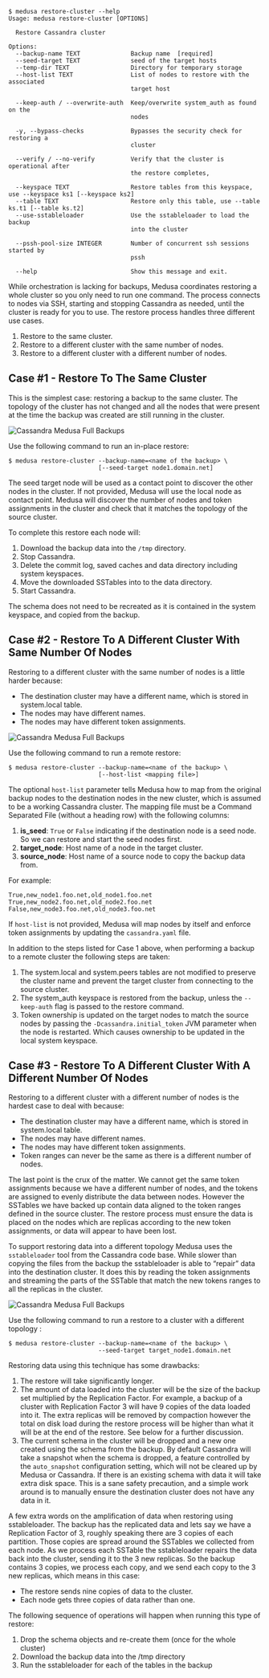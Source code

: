 
```
$ medusa restore-cluster --help
Usage: medusa restore-cluster [OPTIONS]

  Restore Cassandra cluster

Options:
  --backup-name TEXT              Backup name  [required]
  --seed-target TEXT              seed of the target hosts
  --temp-dir TEXT                 Directory for temporary storage
  --host-list TEXT                List of nodes to restore with the associated
                                  target host

  --keep-auth / --overwrite-auth  Keep/overwrite system_auth as found on the
                                  nodes

  -y, --bypass-checks             Bypasses the security check for restoring a
                                  cluster

  --verify / --no-verify          Verify that the cluster is operational after
                                  the restore completes,

  --keyspace TEXT                 Restore tables from this keyspace, use --keyspace ks1 [--keyspace ks2]
  --table TEXT                    Restore only this table, use --table ks.t1 [--table ks.t2]
  --use-sstableloader             Use the sstableloader to load the backup
                                  into the cluster

  --pssh-pool-size INTEGER        Number of concurrent ssh sessions started by
                                  pssh

  --help                          Show this message and exit.
```

While orchestration is lacking for backups, Medusa coordinates restoring a whole cluster so you only need to run one command. The process connects to nodes via SSH, starting and stopping Cassandra as needed, until the cluster is ready for you to use. The restore process handles three different use cases.

1. Restore to the same cluster. 
1. Restore to a different cluster with the same number of nodes. 
1. Restore to a different cluster with a different number of nodes.

## Case #1 - Restore To The Same Cluster

This is the simplest case: restoring a backup to the same cluster. The topology of the cluster has not changed and all the nodes that were present at the time the backup was created are still running in the cluster.

![Cassandra Medusa Full Backups](https://raw.githubusercontent.com/wiki/thelastpickle/cassandra-medusa/images/cassandra_medusa_restore_case_1.png)


Use the following command to run an in-place restore:  

```
$ medusa restore-cluster --backup-name=<name of the backup> \
                         [--seed-target node1.domain.net]
```

The seed target node will be used as a contact point to discover the other nodes in the cluster. If not provided, Medusa will use the local node as contact point. Medusa will discover the number of nodes and token assignments in the cluster and check that it matches the topology of the source cluster.

To complete this restore each node will:
 
1. Download the backup data into the `/tmp` directory.
1. Stop Cassandra.
1. Delete the commit log, saved caches and data directory including system keyspaces.
1. Move the downloaded SSTables into to the data directory.
1. Start Cassandra.

The schema does not need to be recreated as it is contained in the system keyspace, and copied from the backup.


## Case #2 - Restore To A Different Cluster With Same Number Of Nodes

Restoring to a different cluster with the same number of nodes is a little harder because:

- The destination cluster may have a different name, which is stored in system.local table.
- The nodes may have different names.
- The nodes may have different token assignments.

![Cassandra Medusa Full Backups](https://raw.githubusercontent.com/wiki/thelastpickle/cassandra-medusa/images/cassandra_medusa_restore_case_2.png)

Use the following command to run a remote restore:

```
$ medusa restore-cluster --backup-name=<name of the backup> \
                         [--host-list <mapping file>]
```

The optional `host-list` parameter tells Medusa how to map from the original backup nodes to the destination nodes in the new cluster, which is assumed to be a working Cassandra cluster. The mapping file must be a Command Separated File (without a heading row) with the following columns: 

1. **is_seed**: `True` or `False` indicating if the destination node is a seed node. So we can restore and start the seed nodes first. 
1. **target_node**: Host name of a node in the target cluster. 
1. **source_node**: Host name of a source node to copy the backup data from. 

For example:  

```
True,new_node1.foo.net,old_node1.foo.net
True,new_node2.foo.net,old_node2.foo.net
False,new_node3.foo.net,old_node3.foo.net
```

If `host-list` is not provided, Medusa will map nodes by itself and enforce token assignments by updating the `cassandra.yaml` file.

In addition to the steps listed for Case 1 above, when performing a backup to a remote cluster the following steps are taken:  

1. The system.local and system.peers tables are not modified to preserve the cluster name and prevent the target cluster from connecting to the source cluster.
1. The system_auth keyspace is restored from the backup, unless the `--keep-auth` flag is passed to the restore command.
1. Token ownership is updated on the target nodes to match the source nodes by passing the `-Dcassandra.initial_token` JVM parameter when the node is restarted. Which causes ownership to be updated in the local system keyspace.

## Case #3 - Restore To A Different Cluster With A Different Number Of Nodes

Restoring to a different cluster with a different number of nodes is the hardest case to deal with because:

- The destination cluster may have a different name, which is stored in system.local table.
- The nodes may have different names.
- The nodes may have different token assignments.
- Token ranges can never be the same as there is a different number of nodes. 

The last point is the crux of the matter. We cannot get the same token assignments because we have a different number of nodes, and the tokens are assigned to evenly distribute the data between nodes. However the SSTables we have backed up contain data aligned to the token ranges defined in the source cluster. The restore process must ensure the data is placed on the nodes which are replicas according to the new token assignments, or data will appear to have been lost. 

To support restoring data into a different topology Medusa uses the `sstableloader` tool from the Cassandra code base. While slower than copying the files from the backup the sstableloader is able to “repair” data into the destination cluster. It does this by reading the token assignments and streaming the parts of the SSTable that match the new tokens ranges to all the replicas in the cluster.

![Cassandra Medusa Full Backups](https://raw.githubusercontent.com/wiki/thelastpickle/cassandra-medusa/images/cassandra_medusa_restore_case_3.png)


Use the following command to run a restore to a cluster with a different topology :  

```
$ medusa restore-cluster --backup-name=<name of the backup> \
                         --seed-target target_node1.domain.net
```


Restoring data using this technique has some drawbacks: 

1. The restore will take significantly longer.
1. The amount of data loaded into the cluster will be the size of the backup set multiplied by the Replication Factor. For example, a backup of a cluster with Replication Factor 3 will have 9 copies of the data loaded into it. The extra replicas will be removed by compaction however the total on disk load during the restore process will be higher than what it will be at the end of the restore. See below for a further discussion.  
1. The current schema in the cluster will be dropped and a new one created using the schema from the backup. By default Cassandra will take a snapshot when the schema is dropped, a feature controlled by the `auto_snapshot` configuration setting, which will not be cleared up by Medusa or Cassandra. If there is an existing schema with data it will take extra disk space. This is a sane safety precaution, and a simple work around is to manually ensure the destination cluster does not have any data in it.

A few extra words on the amplification of data when restoring using sstableloader. The backup has the replicated data and lets say we have a Replication Factor of 3, roughly speaking there are 3 copies of each partition. Those copies are spread around the SSTables we collected from each node. As we process each SSTable the sstableloader repairs the data back into the cluster, sending it to the 3 new replicas. So the backup contains 3 copies, we process each copy, and we send each copy to the 3 new replicas, which means in this case:  

- The restore sends nine copies of data to the cluster. 
- Each node gets three copies of data rather than one.

The following sequence of operations will happen when running this type of restore:  

1. Drop the schema objects and re-create them (once for the whole cluster)
1. Download the backup data into the /tmp directory
1. Run the sstableloader for each of the tables in the backup